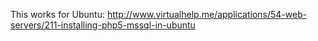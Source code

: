 This works for Ubuntu: http://www.virtualhelp.me/applications/54-web-servers/211-installing-php5-mssql-in-ubuntu